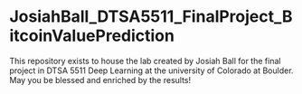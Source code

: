 # JosiahBall_DTSA5511_FinalProject_BitcoinValuePrediction

<p>This repository exists to house the lab created by Josiah Ball for the final project in DTSA 5511 Deep Learning at the university of Colorado at Boulder. May you be blessed and enriched by the results!</p>
